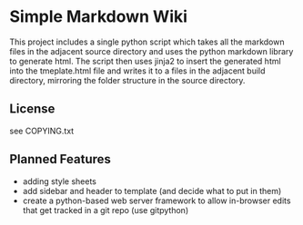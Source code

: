 # Simple Markdown Wiki

This project includes a single python script which takes all the markdown files
in the adjacent source directory and uses the python markdown library to generate
html. The script then uses jinja2 to insert the generated html into the tmeplate.html
file and writes it to a files in the adjacent build directory, mirroring the folder structure in
the source directory.

## License

see COPYING.txt

## Planned Features

- adding style sheets
- add sidebar and header to template (and decide what to put in them)
- create a python-based web server framework to allow in-browser edits that get tracked in a git repo (use gitpython)

